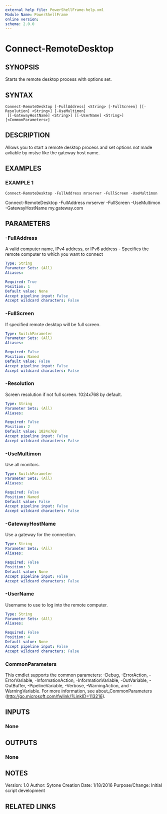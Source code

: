 ```yaml
---
external help file: PowerShellFrame-help.xml
Module Name: PowerShellFrame
online version:
schema: 2.0.0
---
```


# Connect-RemoteDesktop

## SYNOPSIS
Starts the remote desktop process with options set.

## SYNTAX

```
Connect-RemoteDesktop [-FullAddress] <String> [-FullScreen] [[-Resolution] <String>] [-UseMultimon]
 [[-GatewayHostName] <String>] [[-UserName] <String>] [<CommonParameters>]
```

## DESCRIPTION
Allows you to start a remote desktop process and set options not made avliable
by mstsc like the gateway host name.

## EXAMPLES

### EXAMPLE 1
```
Connect-RemoteDesktop -FullAddress mrserver -FullScreen -UseMultimon
```

Connect-RemoteDesktop -FullAddress mrserver -FullScreen -UseMultimon -GatewayHostName my.gateway.com

## PARAMETERS

### -FullAddress
A valid computer name, IPv4 address, or IPv6 address - Specifies the remote computer to which you want to connect

```yaml
Type: String
Parameter Sets: (All)
Aliases:

Required: True
Position: 1
Default value: None
Accept pipeline input: False
Accept wildcard characters: False
```

### -FullScreen
If specified remote desktop will be full screen.

```yaml
Type: SwitchParameter
Parameter Sets: (All)
Aliases:

Required: False
Position: Named
Default value: False
Accept pipeline input: False
Accept wildcard characters: False
```

### -Resolution
Screen resolution if not full screen.
1024x768 by default.

```yaml
Type: String
Parameter Sets: (All)
Aliases:

Required: False
Position: 2
Default value: 1024x768
Accept pipeline input: False
Accept wildcard characters: False
```

### -UseMultimon
Use all monitors.

```yaml
Type: SwitchParameter
Parameter Sets: (All)
Aliases:

Required: False
Position: Named
Default value: False
Accept pipeline input: False
Accept wildcard characters: False
```

### -GatewayHostName
Use a gateway for the connection.

```yaml
Type: String
Parameter Sets: (All)
Aliases:

Required: False
Position: 3
Default value: None
Accept pipeline input: False
Accept wildcard characters: False
```

### -UserName
Username to use to log into the remote computer.

```yaml
Type: String
Parameter Sets: (All)
Aliases:

Required: False
Position: 4
Default value: None
Accept pipeline input: False
Accept wildcard characters: False
```

### CommonParameters
This cmdlet supports the common parameters: -Debug, -ErrorAction, -ErrorVariable, -InformationAction, -InformationVariable, -OutVariable, -OutBuffer, -PipelineVariable, -Verbose, -WarningAction, and -WarningVariable. For more information, see about_CommonParameters (http://go.microsoft.com/fwlink/?LinkID=113216).

## INPUTS

### None

## OUTPUTS

### None

## NOTES
Version:        1.0
Author:         Sytone
Creation Date:  1/18/2016
Purpose/Change: Initial script development

## RELATED LINKS
